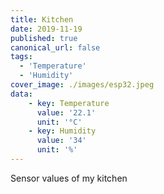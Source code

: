 ```yaml
---
title: Kitchen
date: 2019-11-19
published: true
canonical_url: false
tags: 
  - 'Temperature' 
  - 'Humidity'
cover_image: ./images/esp32.jpeg
data:
    - key: Temperature
      value: '22.1'
      unit: '°C'
    - key: Humidity
      value: '34'
      unit: '%'
---
```

Sensor values of my kitchen